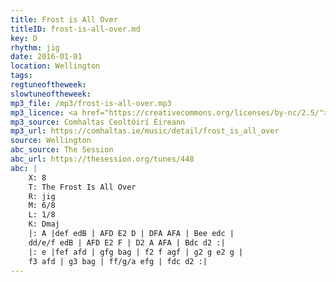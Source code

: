 ```yaml
---
title: Frost is All Over
titleID: frost-is-all-over.md
key: D
rhythm: jig
date: 2016-01-01
location: Wellington
tags: 
regtuneoftheweek:
slowtuneoftheweek:
mp3_file: /mp3/frost-is-all-over.mp3
mp3_licence: <a href="https://creativecommons.org/licenses/by-nc/2.5/">CC-BY-NC-2.5</a>
mp3_source: Comhaltas Ceoltóirí Éireann
mp3_url: https://comhaltas.ie/music/detail/frost_is_all_over
source: Wellington
abc_source: The Session
abc_url: https://thesession.org/tunes/448
abc: |
    X: 8
    T: The Frost Is All Over
    R: jig
    M: 6/8
    L: 1/8
    K: Dmaj
    |: A |def edB | AFD E2 D | DFA AFA | Bee edc |
    dd/e/f edB | AFD E2 F | D2 A AFA | Bdc d2 :|
    |: e |fef afd | gfg bag | f2 f agf | g2 g e2 g |
    f3 afd | g3 bag | ff/g/a efg | fdc d2 :|
---
```

